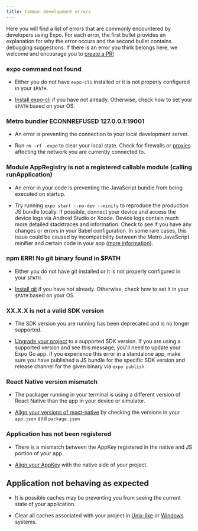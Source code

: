 ```yaml
---
title: Common development errors
---
```


Here you will find a list of errors that are commonly encountered by developers using Expo. For each error, the first bullet provides an explanation for why the error occurs and the second bullet contains debugging suggestions. If there is an error you think belongs here, we welcome and encourage you to [create a PR!](https://github.com/expo/expo/pulls)

### expo command not found

- Either you do not have `expo-cli` installed or it is not properly configured in your `$PATH`.

- [Install expo-cli](../get-started/installation.md) if you have not already. Otherwise, check how to set your `$PATH` based on your OS.

### Metro bundler ECONNREFUSED 127.0.0.1:19001

- An error is preventing the connection to your local development server.

- Run `rm -rf .expo` to clear your local state. Check for firewalls or [proxies](../guides/troubleshooting-proxies.md) affecting the network you are currently connected to.

### Module AppRegistry is not a registered callable module (calling runApplication)

- An error in your code is preventing the JavaScript bundle from being executed on startup.

- Try running `expo start --no-dev --minify` to reproduce the production JS bundle locally. If possible, connect your device and access the device logs via Android Studio or Xcode. Device logs contain much more detailed stacktraces and information. Check to see if you have any changes or errors in your Babel configuration. In some rare cases, this issue could be caused by incompatibility between the Metro JavaScript minifier and certain code in your app ([more information](https://forums.expo.io/t/change-minifierconfig-for-minify-uglify/36460/2)).

### npm ERR! No git binary found in \$PATH

- Either you do not have git installed or it is not properly configured in your `$PATH`.

- [Install git](https://git-scm.com/book/en/v2/Getting-Started-Installing-Git) if you have not already. Otherwise, check how to set it in your `$PATH` based on your OS.

### XX.X.X is not a valid SDK version

- The SDK version you are running has been deprecated and is no longer supported.

- [Upgrade your project](../workflow/upgrading-expo-sdk-walkthrough.md) to a supported SDK version. If you are using a supported version and see this message, you'll need to update your Expo Go app. If you experience this error in a standalone app, make sure you have published a JS bundle for the specific SDK version and release channel for the given binary via `expo publish`.

### React Native version mismatch

- The packager running in your terminal is using a different version of React Native than the app in your device or simulator.

- [Align your versions of react-native](../troubleshooting/react-native-version-mismatch) by checking the versions in your `app.json` and `package.json` 

### Application has not been registered

- There is a mismatch between the AppKey registered in the native and JS portion of your app.

- [Align your AppKey](../troubleshooting/application-has-not-been-registered) with the native side of your project.

## Application not behaving as expected

- It is possible caches may be preventing you from seeing the current state of your application.

- Clear all caches associated with your project in [Unix-like](../troubleshooting/clear-cache-macos-linux/) or [Windows](../troubleshooting/clear-cache-windows/) systems.